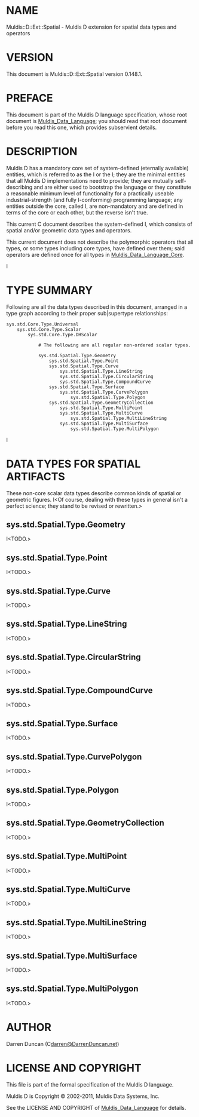 # NAME

Muldis::D::Ext::Spatial - Muldis D extension for spatial data types and operators

# VERSION

This document is Muldis::D::Ext::Spatial version 0.148.1.

# PREFACE

This document is part of the Muldis D language specification, whose root
document is [Muldis_Data_Language](Muldis_Data_Language.md); you should read that root document
before you read this one, which provides subservient details.

# DESCRIPTION

Muldis D has a mandatory core set of system-defined (eternally available)
entities, which is referred to as the I<Muldis D core> or the I<core>; they
are the minimal entities that all Muldis D implementations need to provide;
they are mutually self-describing and are either used to bootstrap the
language or they constitute a reasonable minimum level of functionality for
a practically useable industrial-strength (and fully I<TTM>-conforming)
programming language; any entities outside the core, called I<Muldis D
extensions>, are non-mandatory and are defined in terms of the core or each
other, but the reverse isn't true.

This current C<Spatial> document describes the system-defined I<Muldis D
Spatial Extension>, which consists of spatial and/or geometric data types
and operators.

This current document does not describe the polymorphic operators that all
types, or some types including core types, have defined over them; said
operators are defined once for all types in [Muldis_Data_Language_Core](Muldis_Data_Language_Core.md).

I<This documentation is pending.>

# TYPE SUMMARY

Following are all the data types described in this document, arranged in a
type graph according to their proper sub|supertype relationships:

    sys.std.Core.Type.Universal
        sys.std.Core.Type.Scalar
            sys.std.Core.Type.DHScalar

                # The following are all regular non-ordered scalar types.

                sys.std.Spatial.Type.Geometry
                    sys.std.Spatial.Type.Point
                    sys.std.Spatial.Type.Curve
                        sys.std.Spatial.Type.LineString
                        sys.std.Spatial.Type.CircularString
                        sys.std.Spatial.Type.CompoundCurve
                    sys.std.Spatial.Type.Surface
                        sys.std.Spatial.Type.CurvePolygon
                            sys.std.Spatial.Type.Polygon
                    sys.std.Spatial.Type.GeometryCollection
                        sys.std.Spatial.Type.MultiPoint
                        sys.std.Spatial.Type.MultiCurve
                            sys.std.Spatial.Type.MultiLineString
                        sys.std.Spatial.Type.MultiSurface
                            sys.std.Spatial.Type.MultiPolygon

I<This documentation is pending.>

# DATA TYPES FOR SPATIAL ARTIFACTS

These non-core scalar data types describe common kinds of spatial or
geometric figures.  I<Of course, dealing with these types in general isn't
a perfect science; they stand to be revised or rewritten.>

## sys.std.Spatial.Type.Geometry

I<TODO.>

## sys.std.Spatial.Type.Point

I<TODO.>

## sys.std.Spatial.Type.Curve

I<TODO.>

## sys.std.Spatial.Type.LineString

I<TODO.>

## sys.std.Spatial.Type.CircularString

I<TODO.>

## sys.std.Spatial.Type.CompoundCurve

I<TODO.>

## sys.std.Spatial.Type.Surface

I<TODO.>

## sys.std.Spatial.Type.CurvePolygon

I<TODO.>

## sys.std.Spatial.Type.Polygon

I<TODO.>

## sys.std.Spatial.Type.GeometryCollection

I<TODO.>

## sys.std.Spatial.Type.MultiPoint

I<TODO.>

## sys.std.Spatial.Type.MultiCurve

I<TODO.>

## sys.std.Spatial.Type.MultiLineString

I<TODO.>

## sys.std.Spatial.Type.MultiSurface

I<TODO.>

## sys.std.Spatial.Type.MultiPolygon

I<TODO.>

# AUTHOR

Darren Duncan (C<darren@DarrenDuncan.net>)

# LICENSE AND COPYRIGHT

This file is part of the formal specification of the Muldis D language.

Muldis D is Copyright © 2002-2011, Muldis Data Systems, Inc.

See the LICENSE AND COPYRIGHT of [Muldis_Data_Language](Muldis_Data_Language.md) for details.
